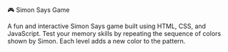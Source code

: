 🎮 Simon Says Game

A fun and interactive Simon Says game built using HTML, CSS, and JavaScript. Test your memory skills by repeating the sequence of colors shown by Simon. Each level adds a new color to the pattern.
